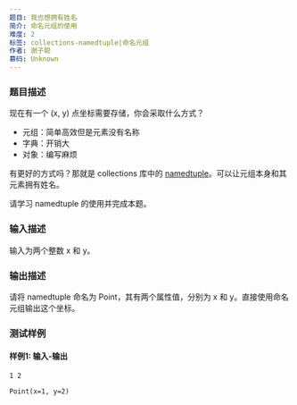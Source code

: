 ```yaml
---
题目: 我也想拥有姓名
简介: 命名元组的使用
难度: 2
标签: collections-namedtuple|命名元组
作者: 谢子聪
慕码: Unknown
---
```


### 题目描述

现在有一个 (x, y) 点坐标需要存储，你会采取什么方式？

- 元组：简单高效但是元素没有名称
- 字典：开销大
- 对象：编写麻烦

有更好的方式吗？那就是 collections 库中的 [namedtuple](<https://docs.python.org/zh-cn/3/library/collections.html#collections.namedtuple>)。可以让元组本身和其元素拥有姓名。

请学习 namedtuple 的使用并完成本题。

### 输入描述

输入为两个整数 x 和 y。 

### 输出描述

请将 namedtuple 命名为 Point，其有两个属性值，分别为 x 和 y。直接使用命名元组输出这个坐标。

### 测试样例

#### 样例1: 输入-输出

```
1 2
```

```
Point(x=1, y=2)
```

